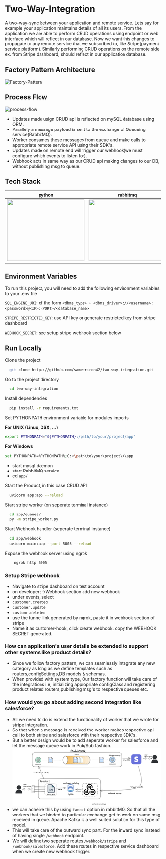 # Two-Way-Integration

A two-way-sync between your application and remote service. Lets say for example your application maintains details of all its users. From the application we are able to perform CRUD operations using endpoint or web interface which will reflect in our database. Now we want this changes to propagate to any remote service that we subscribed to, like Stripe(payment service platform). Similarly performing CRUD operations on the remote side ex. from Stripe dashboard, should reflect in our application database.

## Factory Pattern Architecture
![Factory-Pattern](https://github.com/sameeriron42/sync2way/assets/46097924/0b6eb414-5bff-4312-b2fb-d54cbd250019)

## Process Flow
![process-flow](https://github.com/sameeriron42/sync2way/assets/46097924/0e7450da-1575-4eec-bab8-96b92d1d8859)

- Updates made usign CRUD api is reflected on mySQL database using ORM.
- Parallely a message payload is sent to the exchange of Queueing service(RabbitMQ).
- Worker consumes these messages from queue and make calls to appropriate remote service API using their SDK's.
- Updates made on remote end will trigger our webhook(we must configure which events to listen for). 
- Webhook acts in same way as our CRUD api making changes to our DB, without publishing msg to queue.
## Tech Stack

python | rabbitmq | fastapi | mysql
:-------------------------:|:-------------------------: | :---: | :---:
<img src="https://upload.wikimedia.org/wikipedia/commons/thumb/c/c3/Python-logo-notext.svg/1200px-Python-logo-notext.svg.png" width=250 height=200> | <img src="https://pbs.twimg.com/profile_images/1223261138059780097/eH73w5lN_400x400.jpg" width=250 height=200> | <img src="https://pbs.twimg.com/profile_images/1417542931209199621/fWMEIB5j_400x400.jpg" width=250 height=200> | <img src="https://cdn-icons-png.flaticon.com/512/5968/5968313.png" width=250 height=200>

## Environment Variables

To run this project, you will need to add the following environment variables to your .env file

`SQL_ENGINE_URI`: of the form `<dbms_type> + <dbms_driver>://<username>:<password>@<IP>:<PORT>/<database_name>`

`STRIPE_RESTRICTED_KEY`: use API key or generate restricted key from stripe dashboard

`WEBHOOK_SECRET`: see setup stripe webhook section below
## Run Locally

Clone the project

```bash
  git clone https://github.com/sameeriron42/two-way-integration.git
```

Go to the project directory

```bash
  cd two-way-integration
```

Install dependencies

```bash
  pip install -r requirements.txt
```

Set PYTHONPATH environment variable for modules imports

**For UNIX (Linux, OSX, ...)**
```bash
export PYTHONPATH="${PYTHONPATH}:/path/to/your/project/app"
```
**For Windows**
```bash
set PYTHONPATH=%PYTHONPATH%;C:<\path\to\your\project\>\app
 ```

- start mysql daemon
- start RabbitMQ service
- cd `app/`

Start the Product, in this case CRUD API
```bash
  uvicorn app:app --reload
```
Start stripe worker (on seperate terminal instance)
```bash
  cd app/queues/
  py -m stripe_worker.py
```
Start Webhook handler (seperate terminal instance)

```bash
  cd app/webhook
  uvicorn main:app --port 5005 --reload
```
Expose the webhook server using ngrok
```bash
    ngrok http 5005
```
### Setup Stripe webhook
- Navigate to stripe dashboard on test account
- on developers->Webhook section add new webhook
- under 
events, select 
- `customer.created`
- `customer.update`
- `customr.deleted`
- use the tunnel link generated by ngrok, paste it in webhook section of stripe 
- Name it as customer-hook, click create webhook. copy the WEBHOOK SECRET generated.


### How can application's user details be extended to support other systems like product details?
- Since we follow factory pattern, we can seamlessly integrate any new category as long as we define templates such as routers,configSettings,DB models & schemas.
- When provided with system type, Our factory function will take care of the integrations i.e, initializing appropriate configClass and registering product related routers,publishing msg's to respective queues etc.

### How would you go about adding second integration like salesforce?
- All we need to do is extend the functionality of worker that we wrote for stripe integration.
- So that when a message is received the worker makes respective api call to both stripe and salesforce with their respective SDK's.
- But a better design would be to add seperate worker for salesforce and let the message queue work in Pub/Sub fashion.
![](pub-sub-model.png)
- we can acheive this by using `fanout` option in rabbitMQ. So that all the workers that we binded to particular exchange get to work on same msg received in queue. Apache Kafka is a well suited solution for this type of model.
- This will take care of the outward sync part. For the inward sync instead of having single `/webhook` endpoint.
- We will define two seperate routes `/webhook/stripe` and `/webhook/salesforce`. Add these routes in respective service dashboard when we create new webhook trigger.



